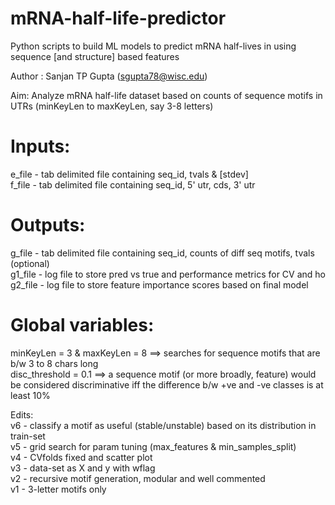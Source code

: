 # mRNA-half-life-predictor
Python scripts to build ML models to predict mRNA half-lives in using sequence [and structure] based features

Author  : Sanjan TP Gupta (sgupta78@wisc.edu)

Aim: Analyze mRNA half-life dataset based on counts of sequence motifs 
      in UTRs (minKeyLen to maxKeyLen, say 3-8 letters)

# Inputs:
 e_file - tab delimited file containing seq_id, tvals & [stdev] <br>
 f_file - tab delimited file containing seq_id, 5' utr, cds, 3' utr

# Outputs:
 g_file  - tab delimited file containing seq_id, counts of diff seq motifs, 
           tvals (optional) <br>
 g1_file - log file to store pred vs true and performance metrics for CV and ho <br>
 g2_file - log file to store feature importance scores based on final model <br>

# Global variables:
 minKeyLen = 3 & maxKeyLen = 8 ==> searches for sequence motifs that are b/w 3 to
                                   8 chars long <br>
 disc_threshold = 0.1 ==> a sequence motif (or more broadly, feature) would be
                           considered discriminative iff the difference b/w +ve and
                           -ve classes is at least 10%

 Edits: <br>
 v6 - classify a motif as useful (stable/unstable) based on its distribution in train-set <br>
 v5 - grid search for param tuning (max_features & min_samples_split) <br>
 v4 - CVfolds fixed and scatter plot <br>
 v3 - data-set as X and y with wflag <br>
 v2 - recursive motif generation, modular and well commented <br>
 v1 - 3-letter motifs only <br>
